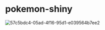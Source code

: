 # pokemon-shiny
![57c5bdc4-05ad-4f16-95d1-e039564b7ee2](https://user-images.githubusercontent.com/100318892/198942084-e16218f3-6a4c-45e7-9d62-937f4a2c25c4.png)
